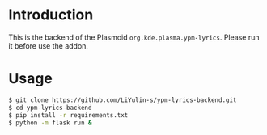 # Introduction
This is the backend of the Plasmoid `org.kde.plasma.ypm-lyrics`.
Please run it before use the addon.
# Usage
```sh
$ git clone https://github.com/LiYulin-s/ypm-lyrics-backend.git
$ cd ypm-lyrics-backend
$ pip install -r requirements.txt
$ python -m flask run &
```